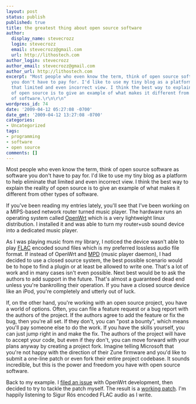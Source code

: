 ```yaml
---
layout: post
status: publish
published: true
title: the greatest thing about open source software
author:
  display_name: stevecrozz
  login: stevecrozz
  email: stevecrozz@gmail.com
  url: http://lithostech.com
author_login: stevecrozz
author_email: stevecrozz@gmail.com
author_url: http://lithostech.com
excerpt: "Most people who even know the term, think of open source software as software
  you don't have to pay for. I'd like to use my tiny blog as a platform to help eliminate
  that limited and even incorrect view. I think the best way to explain the reality
  of open source is to give an example of what makes it different from other types
  of software.\r\n\r\n"
wordpress_id: 74
date: '2009-04-12 05:27:08 -0700'
date_gmt: '2009-04-12 13:27:08 -0700'
categories:
- Uncategorized
tags:
- programming
- software
- open source
comments: []
---
```

Most people who even know the term, think of open source software as
software you don't have to pay for. I'd like to use my tiny blog as a
platform to help eliminate that limited and even incorrect view. I think
the best way to explain the reality of open source is to give an example
of what makes it different from other types of software.

<!--more-->

If you've been reading my entries lately, you'll see that I've been
working on a MIPS-based network router turned music player. The hardware
runs an operating system called [OpenWrt](openwrt.org) which is a very
lightweight linux distribution. I installed it and was able to turn my
router+usb sound device into a dedicated music player.

As I was playing music from my library, I noticed the device wasn't able
to play [FLAC](http://flac.sourceforge.net/) encoded sound files which
is my preferred lossless audio file format. If instead of OpenWrt and
[MPD](http://mpd.wikia.com/) (music player daemon), I had decided to use
a closed source system, the best possible scenario would be to hope to
find a plugin or at least be allowed to write one. That's a lot of work
and in many cases isn't even possible. Next best would be to ask the
authors to add support in the future. That's almost a guaranteed dead
end unless you're bankrolling their operation. If you have a closed
source device like an iPod, you're completely and utterly out of luck.

If, on the other hand, you're working with an open source project, you
have a world of options. Often, you can file a feature request or a bug
report with the authors of the project. If the authors agree to add the
feature or fix the bug, then you're all set. If they don't, you can
"post a bounty", which means you'll pay someone else to do the work. If
you have the skills yourself, you can just jump right in and make the
fix. The authors of the project will have to accept your code, but even
if they don't, you can move forward with your plans anyway by creating a
project fork. Imagine telling Microsoft that you're not happy with the
direction of their Zune firmware and you'd like to submit a one-line
patch or even fork their entire project codebase. It sounds incredible,
but this is the power and freedom you have with open source software.

Back to my example. I  [filed an
issue](https://dev.openwrt.org/ticket/4927) with OpenWrt development,
then decided to try to tackle the patch myself. The result is a [working
patch](https://dev.openwrt.org/attachment/ticket/4927/kamikaze-mpd-makefile-patch).
I'm happily listening to Sigur Rós encoded FLAC audio as I write.

